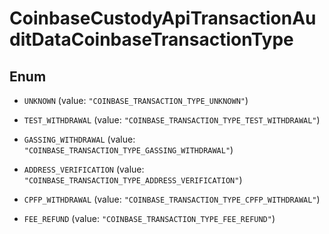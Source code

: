 
# CoinbaseCustodyApiTransactionAuditDataCoinbaseTransactionType

## Enum


* `UNKNOWN` (value: `"COINBASE_TRANSACTION_TYPE_UNKNOWN"`)

* `TEST_WITHDRAWAL` (value: `"COINBASE_TRANSACTION_TYPE_TEST_WITHDRAWAL"`)

* `GASSING_WITHDRAWAL` (value: `"COINBASE_TRANSACTION_TYPE_GASSING_WITHDRAWAL"`)

* `ADDRESS_VERIFICATION` (value: `"COINBASE_TRANSACTION_TYPE_ADDRESS_VERIFICATION"`)

* `CPFP_WITHDRAWAL` (value: `"COINBASE_TRANSACTION_TYPE_CPFP_WITHDRAWAL"`)

* `FEE_REFUND` (value: `"COINBASE_TRANSACTION_TYPE_FEE_REFUND"`)



